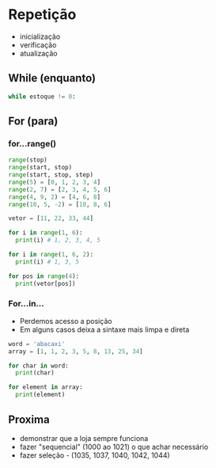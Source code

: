 # Repetição

- inicialização
- verificação
- atualização

## While (enquanto)

```py
while estoque != 0:
```

## For (para)

### for...range()

```py
range(stop)
range(start, stop)
range(start, stop, step)
range(5) = [0, 1, 2, 3, 4]
range(2, 7) = [2, 3, 4, 5, 6]
range(4, 9, 2) = [4, 6, 8]
range(10, 5, -2) = [10, 8, 6]
```

```py
vetor = [11, 22, 33, 44]

for i in range(1, 6):
  print(i) # 1, 2, 3, 4, 5

for i in range(1, 6, 2):
  print(i) # 1, 3, 5

for pos in range(4):
  print(vetor[pos])
```

### For...in...

- Perdemos acesso a posição
- Em alguns casos deixa a sintaxe mais limpa e direta

```py
word = 'abacaxi'
array = [1, 1, 2, 3, 5, 8, 13, 25, 34]

for char in word:
  print(char)

for element in array:
  print(element)
```

## Proxima

- demonstrar que a loja sempre funciona
- fazer "sequencial" (1000 ao 1021) o que achar necessário
- fazer seleção - (1035, 1037, 1040, 1042, 1044)
